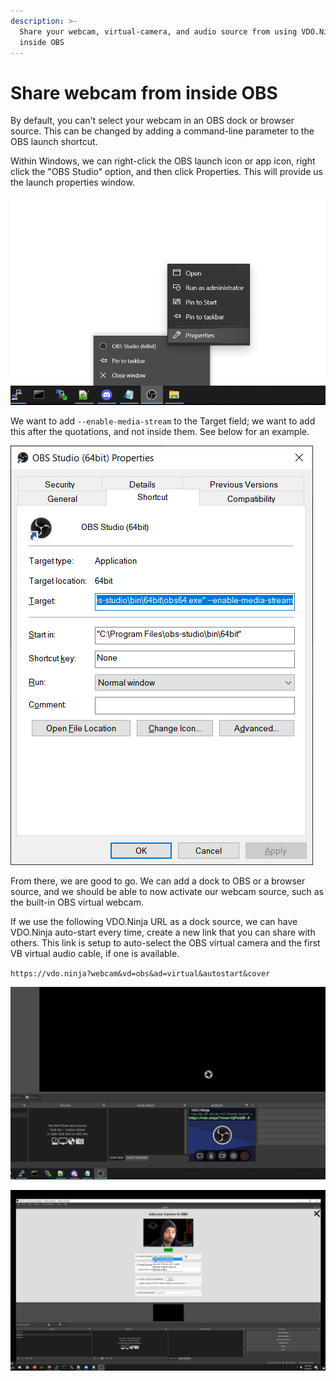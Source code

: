 ```yaml
---
description: >-
  Share your webcam, virtual-camera, and audio source from using VDO.Ninja
  inside OBS
---
```


# Share webcam from inside OBS

By default, you can't select your webcam in an OBS dock or browser source. This can be changed by adding a command-line parameter to the OBS launch shortcut.

Within Windows, we can right-click the OBS launch icon or app icon, right click the "OBS Studio" option, and then click Properties. This will provide us the launch properties window.

![](<../.gitbook/assets/image (101) (1).png>)

We want to add `--enable-media-stream` to the Target field; we want to add this after the quotations, and not inside them. See below for an example.

![](<../.gitbook/assets/image (111) (1).png>)

From there, we are good to go. We can add a dock to OBS or a browser source, and we should be able to now activate our webcam source, such as the built-in OBS virtual webcam.

If we use the following VDO.Ninja URL as a dock source, we can have VDO.Ninja auto-start every time, create a new link that you can share with others. This link is setup to auto-select the OBS virtual camera and the first VB virtual audio cable, if one is available.&#x20;

`https://vdo.ninja?webcam&vd=obs&ad=virtual&autostart&cover`

![Dockable VDO.NInja, with automatic virtual webcam sharing as an option.](<../.gitbook/assets/image (94).png>)

![](<../.gitbook/assets/image (87) (1).png>)
